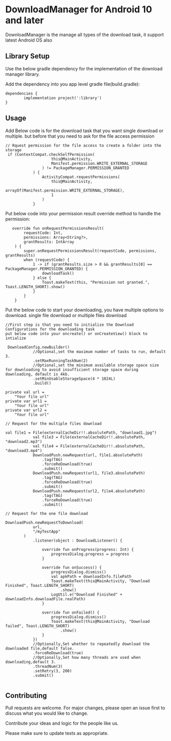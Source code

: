 # DownloadManager for Android 10 and later

DownloadManager is the manage all types of the download task, it support latest Android OS also 

## Library Setup

Use the below gradle dependency for the implementation of the download manager library.

Add the dependency into you app level gradle file(build.gradle):

	dependencies {
	        implementation project(':library')
	}

## Usage

Add Below code is for the download task that you want single download or multiple.
but before that you need to ask for the file access permission
```
// Rquest permission for the file access to create a folder into the storage
 if (ContextCompat.checkSelfPermission(
                    this@MainActivity,
                    Manifest.permission.WRITE_EXTERNAL_STORAGE
                ) != PackageManager.PERMISSION_GRANTED
            ) {
                ActivityCompat.requestPermissions(
                    this@MainActivity,
                    arrayOf(Manifest.permission.WRITE_EXTERNAL_STORAGE),
                    1
                )
            } 
```
Put below code into your permission result override method to handle the permission:
```
   override fun onRequestPermissionsResult(
        requestCode: Int,
        permissions: Array<String?>,
        grantResults: IntArray
    ) {
        super.onRequestPermissionsResult(requestCode, permissions, grantResults)
        when (requestCode) {
            1 -> if (grantResults.size > 0 && grantResults[0] == PackageManager.PERMISSION_GRANTED) {
                downloadTask()
            } else {
                Toast.makeText(this, "Permission not granted.", Toast.LENGTH_SHORT).show()
            }
        }
    }
```

Put the below code to start your downloading, you have multiple options to download.
single file download or multiple files download
```
//First step is that you need to initialize the Download Configurations for the downloading task
put below code into your oncreate() or onCreateView() block to intialize

 DownloadConfig.newBuilder()
            //Optional,set the maximum number of tasks to run, default 3.
            .setMaxRunningTaskNum(2)
            //Optional,set the minimum available storage space size for downloading to avoid insufficient storage space during downloading, default is 4kb.
            .setMinUsableStorageSpace(4 * 1024L)
            .build()

private val url =
    "Your file url"
private var url1 =
    "Your file url"
private var url2 =
    "Your file url"
 
// Request for the multiple files download 

val file1 = File(externalCacheDir!!.absolutePath, "download1.jpg")
            val file3 = File(externalCacheDir!!.absolutePath, "download2.mp3")
            val file4 = File(externalCacheDir!!.absolutePath, "download3.mp4")
            DownloadPush.newRequest(url, file1.absolutePath)
                .tag(TAG)
                .forceReDownload(true)
                .submit()
            DownloadPush.newRequest(url1, file3.absolutePath)
                .tag(TAG)
                .forceReDownload(true)
                .submit()
            DownloadPush.newRequest(url2, file4.absolutePath)
                .tag(TAG)
                .forceReDownload(true)
                .submit() 
                
// Request for the one file download

DownloadPush.newRequestToDownload(
            url,
            "/myTestApp"
        )
            .listener(object : DownloadListener() {

                override fun onProgress(progress: Int) {
                    progressDialog.progress = progress
                }

                override fun onSuccess() {
                    progressDialog.dismiss()
                    val apkPath = downloadInfo.filePath
                    Toast.makeText(this@MainActivity, "Download Finished", Toast.LENGTH_SHORT)
                        .show()
                    LogUtil.e("Download Finished" + downloadInfo.downloadFile.realPath)
                }

                override fun onFailed() {
                    progressDialog.dismiss()
                    Toast.makeText(this@MainActivity, "Download failed", Toast.LENGTH_SHORT)
                        .show()
                }
            })
            //Optionally,Set whether to repeatedly download the downloaded file,default false.
            .forceReDownload(true)
            //Optionally,Set how many threads are used when downloading,default 3.
            .threadNum(3)
            .setRetry(3, 200)
            .submit()
 
```

## Contributing
Pull requests are welcome. For major changes, please open an issue first to discuss what you would like to change.

Contribute your ideas and logic for the people like us.

Please make sure to update tests as appropriate.

